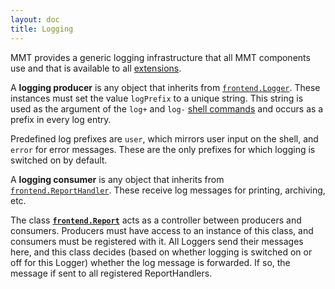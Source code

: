 ```yaml
---
layout: doc
title: Logging
---
```


MMT provides a generic logging infrastructure that all MMT components use and that is available to all [extensions](extensions/).

A **logging producer** is any object that inherits from [`frontend.Logger`](apidoc://info.kwarc.mmt.api.frontend.Logger).
These instances must set the value `logPrefix` to a unique string.
This string is used as the argument of the `log+` and `log-` [shell commands](../applications/shell.html) and occurs as a prefix in every log entry.

Predefined log prefixes are `user`, which mirrors user input on the shell, and `error` for error messages.
These are the only prefixes for which logging is switched on by default.

A **logging consumer** is any object that inherits from [`frontend.ReportHandler`](apidoc://info.kwarc.mmt.api.frontend.ReportHandler).
These receive log messages for printing, archiving, etc.

The class **[`frontend.Report`](apidoc://info.kwarc.mmt.api.frontend.Report)** acts as a controller between producers and consumers.
Producers must have access to an instance of this class, and consumers must be registered with it.
All Loggers send their messages here, and this class decides (based on whether logging is switched on or off for this Logger) whether the log message is forwarded.
If so, the message if sent to all registered ReportHandlers. 
